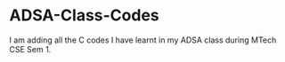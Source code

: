# ADSA-Class-Codes

I am adding all the C codes I have learnt in my ADSA class during MTech CSE Sem 1.
